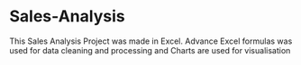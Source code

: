 # Sales-Analysis
This Sales Analysis Project was made in Excel. Advance Excel formulas was used for data cleaning and processing and Charts are used for visualisation
